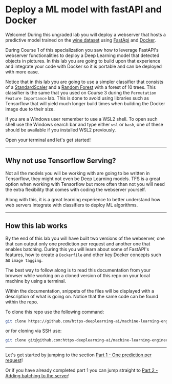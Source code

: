 # Deploy a ML model with fastAPI and Docker

Welcome! During this ungraded lab you will deploy a webserver that hosts a predictive model trained on the [wine dataset](https://scikit-learn.org/stable/modules/generated/sklearn.datasets.load_wine.html#sklearn.datasets.load_wine) using [FastApi](https://fastapi.tiangolo.com/) and [Docker](https://www.docker.com/).

During Course 1 of this specialization you saw how to leverage FastAPI's webserver functionalities to deploy a Deep Learning model that detected objects in pictures. In this lab you are going to build upon that experience and integrate your code with Docker so it is portable and can be deployed with more ease.

Notice that in this lab you are going to use a simpler classifier that consists of a [StandardScaler](https://scikit-learn.org/stable/modules/generated/sklearn.preprocessing.StandardScaler.html) and a [Random Forest](https://scikit-learn.org/stable/modules/generated/sklearn.ensemble.RandomForestClassifier.html) with a forest of 10 trees. This classifier is the same that you used on Course 3 during the `Permutation Feature Importance` lab. This is done to avoid using libraries such as Tensorflow that will yield much longer build times when building the Docker image due to their size.


If you are a Windows user remember to use a WSL2 shell. To open such shell use the Windows search bar and type either `wsl` or `bash`, one of these should be available if you installed WSL2 previously.

Open your terminal and let's get started!

----
## Why not use Tensorflow Serving?

Not all the models you will be working with are going to be written in Tensorflow, they might not even be Deep Learning models. TFS is a great option when working with Tensorflow but more often than not you will need the extra flexibility that comes with coding the webserver yourself.

Along with this, it is a great learning experience to better understand how web servers integrate with classifiers to deploy ML algorithms.

----


## How this lab works


By the end of this lab you will have built two versions of the webserver, one that can output only one prediction per request and another one that enables batching. During this you will learn about some of FastAPI's features, how to create a `Dockerfile` and other key Docker concepts such as `image tagging`.

The best way to follow along is to read this documentation from your browser while working on a cloned version of this repo on your local machine by using a terminal.

Within the documentation, snippets of the files will be displayed with a description of what is going on. Notice that the same code can be found within the repo.

To clone this repo use the following command:

```bash
git clone https://github.com/https-deeplearning-ai/machine-learning-engineering-for-production-public.git
```

or for cloning via SSH use:

```bash
git clone git@github.com:https-deeplearning-ai/machine-learning-engineering-for-production-public.git
```

--------

Let's get started by jumping to the section [Part 1 - One prediction per request](./no-batch/README.md)!

Or if you have already completed part 1 you can jump straight to [Part 2 - Adding batching to the server](./with-batch/README.md)!
